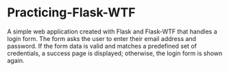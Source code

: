 # Practicing-Flask-WTF
A simple web application created with Flask and Flask-WTF that handles a login form. The form asks the user to enter their email address and password. If the form data is valid and matches a predefined set of credentials, a success page is displayed; otherwise, the login form is shown again.
